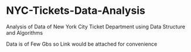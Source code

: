 # NYC-Tickets-Data-Analysis
Analysis of Data of New York City Ticket Department using Data Structure and Algorithms

Data is of Few Gbs so Link would be attached for convenience
